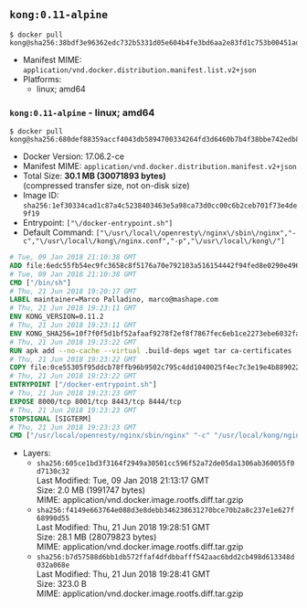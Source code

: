 ## `kong:0.11-alpine`

```console
$ docker pull kong@sha256:38bdf3e96362edc732b5331d05e604b4fe3bd6aa2e83fd1c753b00451ad08bf7
```

-	Manifest MIME: `application/vnd.docker.distribution.manifest.list.v2+json`
-	Platforms:
	-	linux; amd64

### `kong:0.11-alpine` - linux; amd64

```console
$ docker pull kong@sha256:680def88359accf4043db5894700334264fd3d6460b7b4f38bbe742edb8234dc
```

-	Docker Version: 17.06.2-ce
-	Manifest MIME: `application/vnd.docker.distribution.manifest.v2+json`
-	Total Size: **30.1 MB (30071893 bytes)**  
	(compressed transfer size, not on-disk size)
-	Image ID: `sha256:1ef30334cad1c87a4c5238403463e5a98ca73d0cc00c6b2ceb701f73e4de9f19`
-	Entrypoint: `["\/docker-entrypoint.sh"]`
-	Default Command: `["\/usr\/local\/openresty\/nginx\/sbin\/nginx","-c","\/usr\/local\/kong\/nginx.conf","-p","\/usr\/local\/kong\/"]`

```dockerfile
# Tue, 09 Jan 2018 21:10:38 GMT
ADD file:6edc55fb54ec9fc3658c8f5176a70e792103a516154442f94fed8e0290e4960e in / 
# Tue, 09 Jan 2018 21:10:38 GMT
CMD ["/bin/sh"]
# Thu, 21 Jun 2018 19:20:17 GMT
LABEL maintainer=Marco Palladino, marco@mashape.com
# Thu, 21 Jun 2018 19:23:11 GMT
ENV KONG_VERSION=0.11.2
# Thu, 21 Jun 2018 19:23:11 GMT
ENV KONG_SHA256=10f7f0f5d1bf52afaaf9278f2ef8f7867fec6eb1ce2273ebe6032fa976496011
# Thu, 21 Jun 2018 19:23:22 GMT
RUN apk add --no-cache --virtual .build-deps wget tar ca-certificates 	&& apk add --no-cache libgcc openssl pcre perl tzdata 	&& wget -O kong.tar.gz "https://bintray.com/kong/kong-community-edition-alpine-tar/download_file?file_path=kong-community-edition-$KONG_VERSION.apk.tar.gz" 	&& echo "$KONG_SHA256 *kong.tar.gz" | sha256sum -c - 	&& tar -xzf kong.tar.gz -C /tmp 	&& rm -f kong.tar.gz 	&& cp -R /tmp/usr / 	&& rm -rf /tmp/usr 	&& cp -R /tmp/etc / 	&& rm -rf /tmp/etc 	&& apk del .build-deps
# Thu, 21 Jun 2018 19:23:22 GMT
COPY file:0ce55305f95ddcb78ffb96b9502c795c4dd1040025f4ec7c3e19e4b889022b90 in /docker-entrypoint.sh 
# Thu, 21 Jun 2018 19:23:22 GMT
ENTRYPOINT ["/docker-entrypoint.sh"]
# Thu, 21 Jun 2018 19:23:23 GMT
EXPOSE 8000/tcp 8001/tcp 8443/tcp 8444/tcp
# Thu, 21 Jun 2018 19:23:23 GMT
STOPSIGNAL [SIGTERM]
# Thu, 21 Jun 2018 19:23:23 GMT
CMD ["/usr/local/openresty/nginx/sbin/nginx" "-c" "/usr/local/kong/nginx.conf" "-p" "/usr/local/kong/"]
```

-	Layers:
	-	`sha256:605ce1bd3f3164f2949a30501cc596f52a72de05da1306ab360055f0d7130c32`  
		Last Modified: Tue, 09 Jan 2018 21:13:17 GMT  
		Size: 2.0 MB (1991747 bytes)  
		MIME: application/vnd.docker.image.rootfs.diff.tar.gzip
	-	`sha256:f4149e663764e088d3e8debb346238631270bce70b2a8c237e1e627f68990d55`  
		Last Modified: Thu, 21 Jun 2018 19:28:51 GMT  
		Size: 28.1 MB (28079823 bytes)  
		MIME: application/vnd.docker.image.rootfs.diff.tar.gzip
	-	`sha256:b7d57588d6bb1db572ffaf4dfdbbafff542aac6bdd2cb498d613348d032a068e`  
		Last Modified: Thu, 21 Jun 2018 19:28:41 GMT  
		Size: 323.0 B  
		MIME: application/vnd.docker.image.rootfs.diff.tar.gzip

